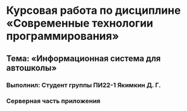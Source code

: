 # Курсовая работа по дисциплине «Современные технологии программирования»
## Тема: «Информационная система для автошколы»
### Выполнил: Студент группы ПИ22-1 Якимкин Д. Г.
### Серверная часть приложения
